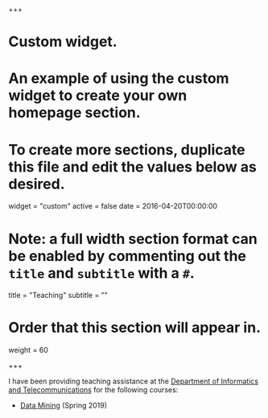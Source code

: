+++
# Custom widget.
# An example of using the custom widget to create your own homepage section.
# To create more sections, duplicate this file and edit the values below as desired.
widget = "custom"
active = false
date = 2016-04-20T00:00:00

# Note: a full width section format can be enabled by commenting out the `title` and `subtitle` with a `#`.
title = "Teaching"
subtitle = ""

# Order that this section will appear in.
weight = 60

+++

<!-- This is an example of using the *custom* widget to create your own homepage section.

I am a teaching instructor for the following courses at University X:

- CS101: An intro to computer science
 -->
 I have been providing teaching assistance at the [Department of Informatics and Telecommunications](http://www.di.uoa.gr/eng) for the following courses:
 - [Data Mining](http://www.di.uoa.gr/eng/node/1135) (Spring 2019)

